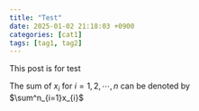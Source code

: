 ```yaml
---
title: "Test"
date: 2025-01-02 21:18:03 +0900
categories: [cat1]
tags: [tag1, tag2]
---
```


This post is for test

The sum of $x_i$ for $i=1, 2, \cdots, n$ can be denoted by  
$\sum^n_{i=1}x_{i}$